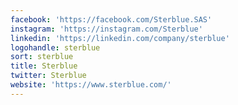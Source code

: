 ```yaml
---
facebook: 'https://facebook.com/Sterblue.SAS'
instagram: 'https://instagram.com/Sterblue'
linkedin: 'https://linkedin.com/company/sterblue'
logohandle: sterblue
sort: sterblue
title: Sterblue
twitter: Sterblue
website: 'https://www.sterblue.com/'
---
```

